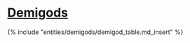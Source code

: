 # [Demigods](../../species/demigod/index.md)
{% include "entities/demigods/demigod_table.md_insert" %}